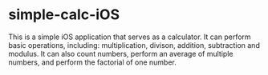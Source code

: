 # simple-calc-iOS

This is a simple iOS application that serves as a calculator. 
It can perform basic operations, including: multiplication, divison, addition, subtraction and modulus.
It can also count numbers, perform an average of multiple numbers, and perform the factorial of one number. 
